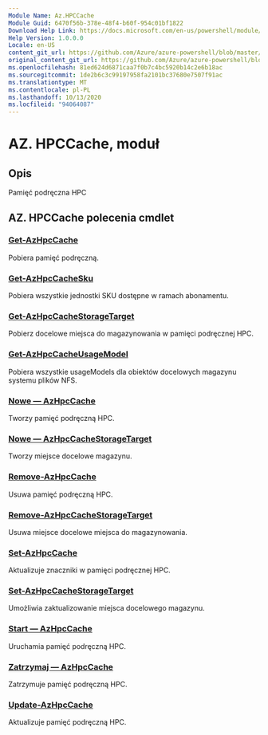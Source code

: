 ```yaml
---
Module Name: Az.HPCCache
Module Guid: 6470f56b-378e-48f4-b60f-954c01bf1822
Download Help Link: https://docs.microsoft.com/en-us/powershell/module/az.hpccache
Help Version: 1.0.0.0
Locale: en-US
content_git_url: https://github.com/Azure/azure-powershell/blob/master/src/HPCCache/HPCCache/help/Az.HPCCache.md
original_content_git_url: https://github.com/Azure/azure-powershell/blob/master/src/HPCCache/HPCCache/help/Az.HPCCache.md
ms.openlocfilehash: 81ed624d6871caa7f0b7c4bc5920b14c2e6b18ac
ms.sourcegitcommit: 1de2b6c3c99197958fa2101bc37680e7507f91ac
ms.translationtype: MT
ms.contentlocale: pl-PL
ms.lasthandoff: 10/13/2020
ms.locfileid: "94064087"
---
```

# AZ. HPCCache, moduł
## Opis
Pamięć podręczna HPC

## AZ. HPCCache polecenia cmdlet
### [Get-AzHpcCache](Get-AzHpcCache.md)
Pobiera pamięć podręczną.

### [Get-AzHpcCacheSku](Get-AzHpcCacheSku.md)
Pobiera wszystkie jednostki SKU dostępne w ramach abonamentu.

### [Get-AzHpcCacheStorageTarget](Get-AzHpcCacheStorageTarget.md)
Pobierz docelowe miejsca do magazynowania w pamięci podręcznej HPC.

### [Get-AzHpcCacheUsageModel](Get-AzHpcCacheUsageModel.md)
Pobiera wszystkie usageModels dla obiektów docelowych magazynu systemu plików NFS.

### [Nowe — AzHpcCache](New-AzHpcCache.md)
Tworzy pamięć podręczną HPC.

### [Nowe — AzHpcCacheStorageTarget](New-AzHpcCacheStorageTarget.md)
Tworzy miejsce docelowe magazynu.

### [Remove-AzHpcCache](Remove-AzHpcCache.md)
Usuwa pamięć podręczną HPC.

### [Remove-AzHpcCacheStorageTarget](Remove-AzHpcCacheStorageTarget.md)
Usuwa miejsce docelowe miejsca do magazynowania.

### [Set-AzHpcCache](Set-AzHpcCache.md)
Aktualizuje znaczniki w pamięci podręcznej HPC.

### [Set-AzHpcCacheStorageTarget](Set-AzHpcCacheStorageTarget.md)
Umożliwia zaktualizowanie miejsca docelowego magazynu.

### [Start — AzHpcCache](Start-AzHpcCache.md)
Uruchamia pamięć podręczną HPC.

### [Zatrzymaj — AzHpcCache](Stop-AzHpcCache.md)
Zatrzymuje pamięć podręczną HPC.

### [Update-AzHpcCache](Update-AzHpcCache.md)
Aktualizuje pamięć podręczną HPC.

